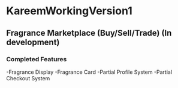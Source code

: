 # KareemWorkingVersion1

## Fragrance Marketplace (Buy/Sell/Trade) (In development)
### Completed Features
-Fragrance Display
-Fragrance Card
-Partial Profile System
-Partial Checkout System
